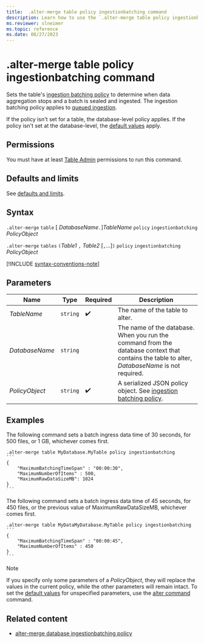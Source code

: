 ```yaml
---
title:  .alter-merge table policy ingestionbatching command
description: Learn how to use the `.alter-merge table policy ingestionbatching` command to set the table's ingestion batching policy.
ms.reviewer: slneimer
ms.topic: reference
ms.date: 08/27/2023
---
```

# .alter-merge table policy ingestionbatching command

Sets the table's [ingestion batching policy](batching-policy.md) to determine when data aggregation stops and a batch is sealed and ingested. The ingestion batching policy applies to [queued ingestion](/azure/data-explorer/ingest-data-overview.md#continuous-data-ingestion).

If the policy isn't set for a table, the database-level policy applies. If the policy isn't set at the database-level, the [default values](batching-policy.md#defaults-and-limits) apply.

## Permissions

You must have at least [Table Admin](../access-control/role-based-access-control.md) permissions to run this command.

## Defaults and limits

See [defaults and limits](batching-policy.md#defaults-and-limits).

## Syntax

`.alter-merge` `table` [ *DatabaseName*`.`]*TableName* `policy` `ingestionbatching` *PolicyObject*

`.alter-merge` `tables` `(`*Table1* `,` *Table2*  [`,`...]`)` `policy` `ingestionbatching` *PolicyObject*

[!INCLUDE [syntax-conventions-note](../includes/syntax-conventions-note.md)]

## Parameters

|Name|Type|Required|Description|
|--|--|--|--|
| *TableName* | `string` |  :heavy_check_mark: | The name of the table to alter.|
| *DatabaseName* | `string` | | The name of the database. When you run the command from the database context that contains the table to alter, *DatabaseName* is not required.|
| *PolicyObject* | `string` | :heavy_check_mark:| A serialized JSON policy object. See [ingestion batching policy](batching-policy.md).|

## Examples

The following command sets a batch ingress data time of 30 seconds, for 500 files, or 1 GB, whichever comes first.

````kusto
.alter-merge table MyDatabase.MyTable policy ingestionbatching
```
{
    "MaximumBatchingTimeSpan" : "00:00:30",
    "MaximumNumberOfItems" : 500,
    "MaximumRawDataSizeMB": 1024
}
```
````

The following command sets a batch ingress data time of 45 seconds, for 450 files, or the previous value of MaximumRawDataSizeMB, whichever comes first.

````kusto
.alter-merge table MyDataMyDatabase.MyTable policy ingestionbatching
```
{
    "MaximumBatchingTimeSpan" : "00:00:45",
    "MaximumNumberOfItems" : 450
}
```
````

>[!NOTE]
> If you specify only some parameters of a *PolicyObject*, they will replace the values in the current policy, while the other parameters will remain intact. To set the [default values](batching-policy.md#sealing-a-batch) for unspecified parameters, use the [alter command](alter-table-ingestion-batching-policy.md) command.

## Related content

* [alter-merge database ingestionbatching policy](alter-merge-database-ingestion-batching-policy.md)
